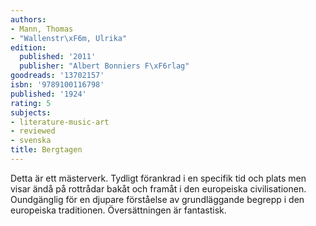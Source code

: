 ```yaml
---
authors:
- Mann, Thomas
- "Wallenstr\xF6m, Ulrika"
edition:
  published: '2011'
  publisher: "Albert Bonniers F\xF6rlag"
goodreads: '13702157'
isbn: '9789100116798'
published: '1924'
rating: 5
subjects:
- literature-music-art
- reviewed
- svenska
title: Bergtagen
---
```

Detta är ett mästerverk. Tydligt förankrad i en specifik tid och plats men visar ändå på rottrådar bakåt och framåt i den europeiska civilisationen. Oundgänglig för en djupare förståelse av grundläggande begrepp i den europeiska traditionen. Översättningen är fantastisk.
